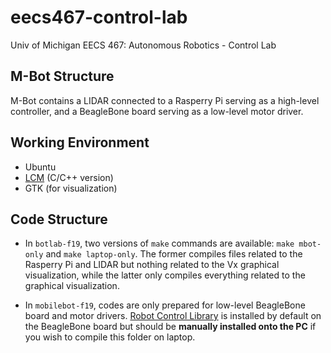# eecs467-control-lab
Univ of Michigan EECS 467: Autonomous Robotics - Control Lab 

## M-Bot Structure

M-Bot contains a LIDAR connected to a Rasperry Pi serving as a high-level controller, and a BeagleBone board serving as a low-level motor driver.

## Working Environment 

* Ubuntu
* [LCM](http://lcm-proj.github.io/) (C/C++ version)
* GTK (for visualization)

## Code Structure

* In `botlab-f19`, two versions of `make` commands are available: `make mbot-only` and `make laptop-only`. The former compiles files related to the Rasperry Pi and LIDAR but nothing related to the Vx graphical visualization, while the latter only compiles everything related to the graphical visualization.

* In `mobilebot-f19`, codes are only prepared for low-level BeagleBone board and motor drivers. [Robot Control Library](http://strawsondesign.com/docs/librobotcontrol/) is installed by default on the BeagleBone board but should be **manually installed onto the PC** if you wish to compile this folder on laptop.
